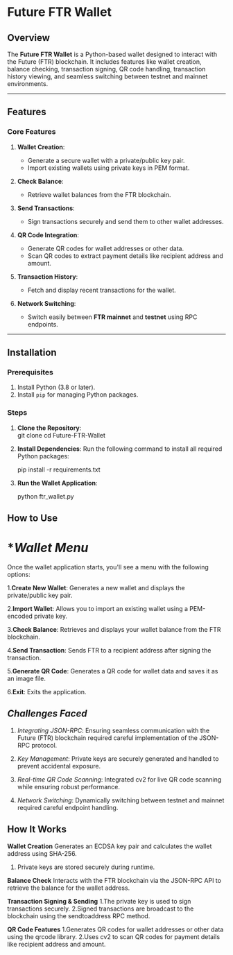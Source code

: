 # Future FTR Wallet  

## Overview  
The **Future FTR Wallet** is a Python-based wallet designed to interact with the Future (FTR) blockchain. It includes features like wallet creation, balance checking, transaction signing, QR code handling, transaction history viewing, and seamless switching between testnet and mainnet environments.  

---

## Features  
### **Core Features**  
1. **Wallet Creation**:  
   - Generate a secure wallet with a private/public key pair.  
   - Import existing wallets using private keys in PEM format.  

2. **Check Balance**:  
   - Retrieve wallet balances from the FTR blockchain.  

3. **Send Transactions**:  
   - Sign transactions securely and send them to other wallet addresses.  

4. **QR Code Integration**:  
   - Generate QR codes for wallet addresses or other data.  
   - Scan QR codes to extract payment details like recipient address and amount.  

5. **Transaction History**:  
   - Fetch and display recent transactions for the wallet.  

6. **Network Switching**:  
   - Switch easily between **FTR mainnet** and **testnet** using RPC endpoints.  

---

## Installation  

### **Prerequisites**  
1. Install Python (3.8 or later).  
2. Install `pip` for managing Python packages.  

### **Steps**  
1. **Clone the Repository**:  
   git clone <repository-url>
   cd Future-FTR-Wallet

2. **Install Dependencies**:
   Run the following command to install all required Python packages:
   
   pip install -r requirements.txt

3. **Run the Wallet Application**:
    
   python ftr_wallet.py

## **How to Use**

# **Wallet Menu*
Once the wallet application starts, you'll see a menu with the following options:

1.**Create New Wallet**:
Generates a new wallet and displays the private/public key pair.

2.**Import Wallet**:
Allows you to import an existing wallet using a PEM-encoded private key.

3.**Check Balance**:
Retrieves and displays your wallet balance from the FTR blockchain.

4.**Send Transaction**:
Sends FTR to a recipient address after signing the transaction.

5.**Generate QR Code**:
Generates a QR code for wallet data and saves it as an image file.

6.**Exit**:
Exits the application.

## *Challenges Faced*

1. *Integrating JSON-RPC*: Ensuring seamless communication with the Future (FTR) blockchain required careful implementation of the JSON-RPC protocol.
   
2. *Key Management*: Private keys are securely generated and handled to prevent accidental exposure.
   
3. *Real-time QR Code Scanning*: Integrated cv2 for live QR code scanning while ensuring robust performance.
   
4. *Network Switching*: Dynamically switching between testnet and mainnet required careful endpoint handling.


## **How It Works**

**Wallet Creation**
Generates an ECDSA key pair and calculates the wallet address using SHA-256.
1. Private keys are stored securely during runtime.
   
**Balance Check**
Interacts with the FTR blockchain via the JSON-RPC API to retrieve the balance for the wallet address.

**Transaction Signing & Sending**
1.The private key is used to sign transactions securely.
2.Signed transactions are broadcast to the blockchain using the sendtoaddress RPC method.

**QR Code Features**
1.Generates QR codes for wallet addresses or other data using the qrcode library.
2.Uses cv2 to scan QR codes for payment details like recipient address and amount.

